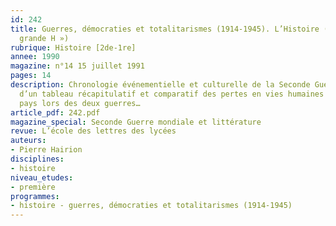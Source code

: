 ```yaml
---
id: 242
title: Guerres, démocraties et totalitarismes (1914-1945). L’Histoire (« avec une
  grande H »)
rubrique: Histoire [2de-1re]
annee: 1990
magazine: n°14 15 juillet 1991
pages: 14
description: Chronologie événementielle et culturelle de la Seconde Guerre, suivie
  d’un tableau récapitulatif et comparatif des pertes en vies humaines pour chaque
  pays lors des deux guerres…
article_pdf: 242.pdf
magazine_special: Seconde Guerre mondiale et littérature
revue: L’école des lettres des lycées
auteurs:
- Pierre Hairion
disciplines:
- histoire
niveau_etudes:
- première
programmes:
- histoire - guerres, démocraties et totalitarismes (1914-1945)
---
```

